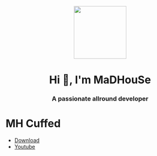 <p align="center">
    <img width="140" src="https://icons.iconarchive.com/icons/iconarchive/red-orb-alphabet/128/Letter-M-icon.png" />  
    <h1 align="center">Hi 👋, I'm MaDHouSe</h1>
    <h3 align="center">A passionate allround developer </h3>    
</p>

# MH Cuffed
- [Download](https://github.com/MH-Scripts/mh-cuffed)
- [Youtube](https://www.youtube.com/@MaDHouSe79)
